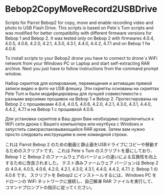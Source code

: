 # Bebop2CopyMoveRecord2USBDrive


Scripts for Parrot Bebop2 for copy, move and enable recording video and photo to USB Flash Drive.
This scripts is based on Pete`s Tum scripts and was modified for better compatibility with different firmware versions for Bebop 1 and Bebop 2.
It was tested only on Bebop 2 with firmwares 4.0.4, 4.0.5, 4.0.6, 4.2.0, 4.2.1, 4.3.0, 4.3.1, 4.4.0, 4.4.2, 4.7.1 and on Bebop 1 fw 4.0.6.

To install scripts to your Bebop2 drone you have to connect to drone`s WiFi network from your Windows PC or Laptop
and start self-extracting RAR archive. Next you just have to follow instructions from the command prompt window.

Набор скриптов для копирования, перемещения и активации прямой записи видео и фото на USB флешку. 
Эти скрипты основаны на скриптах Pete Tum и были модифицированы для лучшей совместимости c разными версиями прошивок на Bebop 1 и Bebop 2.
Протестированы на Bebop 2 с прошивками 4.0.4, 4.0.5, 4.0.6, 4.2.0, 4.2.1, 4.3.0, 4.3.1, 4.4.0, 4.4.2, 4.7.1 и на Bebop 1 с прошивкой 4.0.6.

Для установки скриптов в Ваш дрон Вам необходимо подключиться к WiFi сети дрона с Вашего компьютера или ноутбука с Windows 
и запустить самораспаковывающийся RAR архив. Затем вам нужно просто следовать инструкциям в окне командной строки.

これは Parrot Bebop 2 のための動画と静止画をUSBドライブにコピーや移動するためのスクリプトです。
これは Pete`s Tum のスクリプトを基にしており、Bebop 1 と Bebop 2 のファームウェアのバージョンの違いによる互換性を向上するために改良されました。
テスト済みファームウェア バージョンは Bebop 2 の 4.0.4, 4.0.5, 4.0.6, 4.2.0, 4.2.1, 4.3.0, 4.3.1, 4.4.0, 4.4.2, 4.7.1 と Bebop 1 の 4.0.6 です。
スクリプトを Bebop2 にインストールするには、Windows PC をドローンの WiFi ネットワークに接続し、自己解凍 RAR ファイルを実行して、
コマンドプロンプトの指示に従ってください。

